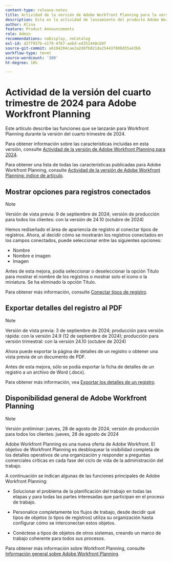 ```yaml
---
content-type: release-notes
title: Actividad de la versión de Adobe Workfront Planning para la versión 24.10
description: Esta es la actividad de lanzamiento del producto Adobe Workfront Planning para el cuarto trimestre de 2024.
author: Alina
feature: Product Announcements
role: Admin
recommendations: noDisplay, noCatalog
exl-id: d27f937b-e179-4f67-aebd-ed351440cb0f
source-git-commit: a6104204cae2a2d8fb021da254437008d55a43b6
workflow-type: tm+mt
source-wordcount: '380'
ht-degree: 18%

---
```


# Actividad de la versión del cuarto trimestre de 2024 para Adobe Workfront Planning

Este artículo describe las funciones que se lanzarán para Workfront Planning durante la versión del cuarto trimestre de 2024.

Para obtener información sobre las características incluidas en esta versión, consulte [Actividad de la versión de Adobe Workfront Planning para 2024](/help/quicksilver/planning/general/release-activity.md).

<!--keep the sentence below for all future quarterly release pages-->

Para obtener una lista de todas las características publicadas para Adobe Workfront Planning, consulte [Actividad de la versión de Adobe Workfront Planning: índice de artículo](/help/quicksilver/product-announcements/product-releases/planning-release-activity/planning-release-activity-article-index.md).

## Mostrar opciones para registros conectados

>[!NOTE]
>
>Versión de vista previa: 9 de septiembre de 2024; versión de producción para todos los clientes: con la versión de 24.10 (octubre de 2024)

Hemos rediseñado el área de apariencia de registro al conectar tipos de registros. Ahora, al decidir cómo se mostrarán los registros conectados en los campos conectados, puede seleccionar entre las siguientes opciones:

* Nombre
* Nombre e imagen
* Imagen

Antes de esta mejora, podía seleccionar o deseleccionar la opción Título para mostrar el nombre de los registros o mostrar solo el icono o la miniatura. Se ha eliminado la opción Título.

Para obtener más información, consulte [Conectar tipos de registro](/help/quicksilver/planning/architecture/connect-record-types.md).

## Exportar detalles del registro al PDF

>[!NOTE]
>
>Versión de vista previa: 3 de septiembre de 2024; producción para versión rápida: con la versión 24.9 (12 de septiembre de 2024); producción para versión trimestral: con la versión 24.10 (octubre de 2024)

Ahora puede exportar la página de detalles de un registro o obtener una vista previa de un documento de PDF.

Antes de esta mejora, sólo se podía exportar la ficha de detalles de un registro a un archivo de Word (.docx).

Para obtener más información, vea [Exportar los detalles de un registro](/help/quicksilver/planning/records/export-the-record-page.md).

## Disponibilidad general de Adobe Workfront Planning

>[!NOTE]
>
>Versión preliminar: jueves, 28 de agosto de 2024; versión de producción para todos los clientes: jueves, 28 de agosto de 2024

Adobe Workfront Planning es una nueva oferta de Adobe Workfront. El objetivo de Workfront Planning es desbloquear la visibilidad completa de los detalles operativos de una organización y responder a preguntas comerciales críticas en cada fase del ciclo de vida de la administración del trabajo.

A continuación se indican algunas de las funciones principales de Adobe Workfront Planning:

* Solucionar el problema de la planificación del trabajo en todas las etapas y para todas las partes interesadas que participan en el proceso de trabajo.

* Personalice completamente los flujos de trabajo, desde decidir qué tipos de objetos (o tipos de registros) utiliza su organización hasta configurar cómo se interconectan estos objetos.

* Conéctese a tipos de objetos de otros sistemas, creando un marco de trabajo coherente para todos sus procesos.

Para obtener más información sobre Workfront Planning, consulte [Información general sobre Adobe Workfront Planning](/help/quicksilver/planning/general/planning-overview.md).
